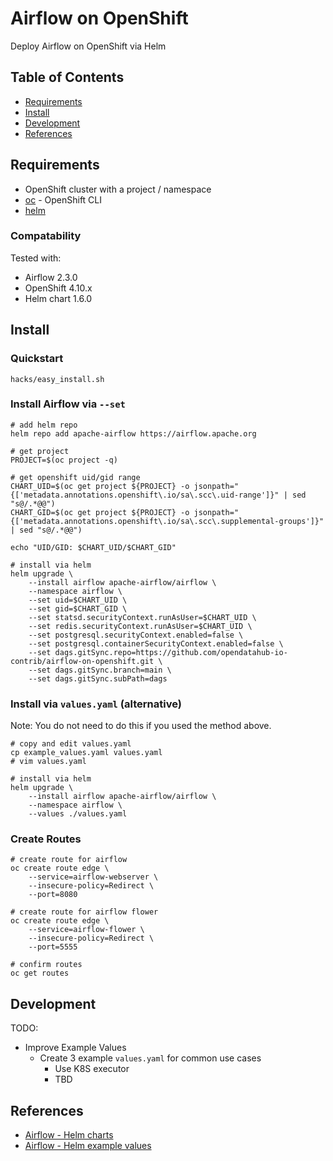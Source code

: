 # Airflow on OpenShift

Deploy Airflow on OpenShift via Helm

## Table of Contents

* [Requirements](#requirements)
* [Install](#install)
* [Development](#development)
* [References](#references)

## Requirements

* OpenShift cluster with a project / namespace
* [oc](https://mirror.openshift.com/pub/openshift-v4/clients/ocp/stable) - OpenShift CLI
* [helm](https://helm.sh/docs/intro/install)

### Compatability

Tested with:
* Airflow 2.3.0
* OpenShift 4.10.x
* Helm chart 1.6.0

## Install

### Quickstart

```
hacks/easy_install.sh
```

### Install Airflow via `--set`

```
# add helm repo
helm repo add apache-airflow https://airflow.apache.org

# get project
PROJECT=$(oc project -q)

# get openshift uid/gid range
CHART_UID=$(oc get project ${PROJECT} -o jsonpath="{['metadata.annotations.openshift\.io/sa\.scc\.uid-range']}" | sed "s@/.*@@")
CHART_GID=$(oc get project ${PROJECT} -o jsonpath="{['metadata.annotations.openshift\.io/sa\.scc\.supplemental-groups']}" | sed "s@/.*@@")

echo "UID/GID: $CHART_UID/$CHART_GID"

# install via helm
helm upgrade \
    --install airflow apache-airflow/airflow \
    --namespace airflow \
    --set uid=$CHART_UID \
    --set gid=$CHART_GID \
    --set statsd.securityContext.runAsUser=$CHART_UID \
    --set redis.securityContext.runAsUser=$CHART_UID \
    --set postgresql.securityContext.enabled=false \
    --set postgresql.containerSecurityContext.enabled=false \
    --set dags.gitSync.repo=https://github.com/opendatahub-io-contrib/airflow-on-openshift.git \
    --set dags.gitSync.branch=main \
    --set dags.gitSync.subPath=dags
```

### Install via `values.yaml` (alternative)

Note: You do not need to do this if you used the method above.

```
# copy and edit values.yaml
cp example_values.yaml values.yaml
# vim values.yaml

# install via helm
helm upgrade \
    --install airflow apache-airflow/airflow \
    --namespace airflow \
    --values ./values.yaml
```

### Create Routes

```
# create route for airflow
oc create route edge \
    --service=airflow-webserver \
    --insecure-policy=Redirect \
    --port=8080

# create route for airflow flower
oc create route edge \
    --service=airflow-flower \
    --insecure-policy=Redirect \
    --port=5555

# confirm routes
oc get routes
```

## Development

TODO:
- Improve Example Values
  - Create 3 example `values.yaml` for common use cases
    - Use K8S executor
    - TBD

## References

- [Airflow - Helm charts](https://github.com/airflow-helm/charts)
- [Airflow - Helm example values](https://github.com/airflow-helm/charts/blob/main/charts/airflow/sample-values-KubernetesExecutor.yaml)
